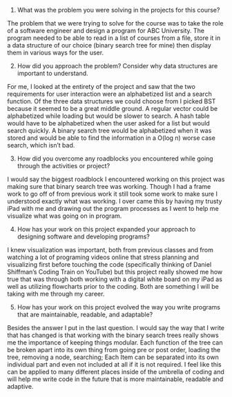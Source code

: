 1.	What was the problem you were solving in the projects for this course?

The problem that we were trying to solve for the course was to take the role of a software engineer and design a program for ABC University. The program needed to be able to read in a list of courses from a file, store it in a data structure of our choice (binary search tree for mine) then display them in various ways for the user.

2.	How did you approach the problem? Consider why data structures are important to understand.

For me, I looked at the entirety of the project and saw that the two requirements for user interaction were an alphabetized list and a search function. Of the three data structures we could choose from I picked BST because it seemed to be a great middle ground. A regular vector could be alphabetized while loading but would be slower to search. A hash table would have to be alphabetized when the user asked for a list but would search quickly. A binary search tree would be alphabetized when it was stored and would be able to find the information in a O(log n) worse case search, which isn’t bad.

3.	How did you overcome any roadblocks you encountered while going through the activities or project?

I would say the biggest roadblock I encountered working on this project was making sure that binary search tree was working. Though I had a frame work to go off of from previous work it still took some work to make sure I understood exactly what was working. I over came this by having my trusty iPad with me and drawing out the program processes as I went to help me visualize what was going on in program.

4.	How has your work on this project expanded your approach to designing software and developing programs?

I knew visualization was important, both from previous classes and from watching a lot of programing videos online that stress planning and visualizing first before touching the code (specifically thinking of Daniel Shiffman’s Coding Train on YouTube) but this project really showed me how true that was through both working with a digital white board on my iPad as well as utilizing flowcharts prior to the coding. Both are something I will be taking with me through my career.

5.	How has your work on this project evolved the way you write programs that are maintainable, readable, and adaptable?

Besides the answer I put in the last question. I would say the way that I write that has changed is that working with the binary search trees really shows me the importance of keeping things modular. Each function of the tree can be broken apart into its own thing from going pre or post order, loading the tree, removing a node, searching; Each Item can be separated into its own individual part and even not included at all if it is not required. I feel like this can be applied to many different places inside of the umbrella of coding and will help me write code in the future that is more maintainable, readable and adaptive.
